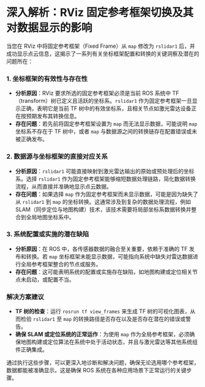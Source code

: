 # 深入解析：RViz 固定参考框架切换及其对数据显示的影响

当您在 RViz 中将固定参考框架（Fixed Frame）从 `map` 修改为 `rslidar1` 后，并成功显示点云信息，这揭示了一系列有关坐标框架配置和转换的关键洞察及潜在的问题所在：

### 1. 坐标框架的有效性与存在性
- **分析原因**：RViz 要求所选的固定参考框架必须是当前 ROS 系统中 TF（transform）树已定义且活跃的坐标系。`rslidar1` 作为固定参考框架一旦显示正确，表明它是当前 TF 树中的有效坐标系，且相关节点如激光雷达设备正在按预期发布其转换信息。
- **存在问题**：若先前将固定参考框架设置为 `map` 而无法显示数据，可能说明 `map` 坐标系不存在于 TF 树中，或者 `map` 与数据源之间的转换链存在配置错误或未被正确发布。

### 2. 数据源与坐标框架的直接对应关系
- **分析原因**：`rslidar1` 可能直接映射到激光雷达输出的原始或预处理后的坐标系。选择 `rslidar1` 作为固定参考框架能够缩短数据处理链路，简化数据转换流程，从而直接并准确地显示点云数据。
- **存在问题**：如果选择 `map` 作为固定参考框架而未显示数据，可能是因为缺失了从 `rslidar1` 到 `map` 的坐标转换。这通常涉及到复杂的数据处理流程，例如 SLAM（同步定位与地图构建）技术，该技术需要将局部坐标系数据转换并整合到全局地图坐标系中。

### 3. 系统配置或实施的潜在缺陷
- **分析原因**：在 ROS 中，各传感器数据的融合至关重要，依赖于准确的 TF 发布和转换。若 `map` 坐标框架未能显示数据，可能指向系统中缺失对雷达数据进行全局参考框架整合的节点或服务。
- **存在问题**：这可能表明系统的配置或实施存在缺陷，如地图构建或定位相关节点未启动，或配置不当。

### 解决方案建议
- **TF 树的检查**：运行 `rosrun tf view_frames` 来生成 TF 树的可视化图表，从而检验 `rslidar1` 至 `map` 的转换路径是否存在以及是否存在潜在的错误或警告。
- **确保 SLAM 或定位系统的正常运作**：为使用 `map` 作为全局参考框架，必须确保地图构建或定位算法在系统中处于活动状态，并且与激光雷达等其他系统组件正确集成。

通过执行这些步骤，可以更深入地诊断和解决问题，确保无论选用哪个参考框架，数据都能被准确显示。这是确保 ROS 系统在各种应用场景下正常运行的关键步骤。